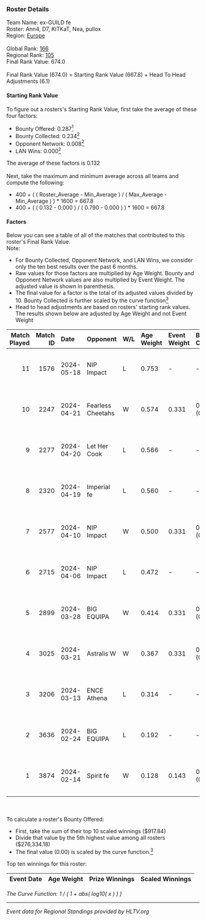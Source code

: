 ### Roster Details<br />
Team Name: ex-GUILD fe<br />
Roster: Ann4, D7, KiTKaT, Nea, pullox<br />
Region: [Europe]( ../standings_europe.md)<br />
<br />
Global Rank: [166](../standings_global.md)<br />
Regional Rank: [105]( ../standings_europe.md)<br />
Final Rank Value:  674.0<br />
<br />
Final Rank Value (674.0) = Starting Rank Value (667.8) + Head To Head Adjustments (6.1)<br />

#### Starting Rank Value<br />
To figure out a rosters's Starting Rank Value, first take the average of these four factors:<br />
- Bounty Offered: 0.287[<sup>1</sup>](#table2)
- Bounty Collected: 0.234[<sup>2</sup>](#table1)
- Opponent Network: 0.008[<sup>2</sup>](#table1)
- LAN Wins: 0.000[<sup>2</sup>](#table1)

The average of these factors is 0.132<br />
<br />
Next, take the maximum and minimum average across all teams and compute the following:<br />
- 400 + ( ( Roster_Average - Min_Average ) / ( Max_Average - Min_Average ) ) * 1600 = 667.8
- 400 + ( ( 0.132 - 0.000 ) / ( 0.790 - 0.000 ) ) * 1600 = 667.8


#### Factors<br />
Below you can see a table of all of the matches that contributed to this roster's Final Rank Value.<br />
Note:<br />

- For Bounty Collected, Opponent Network, and LAN Wins, we consider only the ten best results over the past 6 months.
- Raw values for those factors are multiplied by Age Weight. Bounty and Opponent Network values are also multiplied by Event Weight. The adjusted value is shown in parenthesis.
- The final value for a factor is the total of its adjusted values divided by 10. Bounty Collected is further scaled by the curve function[<sup>3</sup>](#curveFunction)
- Head to head adjustments are based on rosters' starting rank values. The results shown below are adjusted by Age Weight and not Event Weight
<span id="table1"></span><br />


| Match Played | Match ID | Date       | Opponent          | W/L | Age Weight | Event Weight | Bounty Collected | Opponent Network | LAN Wins  | H2H Adj. | Roster                        |
| -: | -: | :- | :- | :- | :- | :- | :- | :- | :- | -: | :- |
|           11 |     1576 | 2024-05-18 | NIP Impact        | L   | 0.753      | -            | -                | -                | -         |    -9.86 | Ann4, D7, KiTKaT, Nea, pullox |
|           10 |     2247 | 2024-04-21 | Fearless Cheetahs | W   | 0.574      | 0.331        | 0.004 (0.001)    | 0.079 (0.015)    | 0 (0.000) |     9.97 | Ann4, D7, KiTKaT, Nea, pullox |
|            9 |     2277 | 2024-04-20 | Let Her Cook      | L   | 0.566      | -            | -                | -                | -         |    -3.54 | Ann4, D7, KiTKaT, Nea, pullox |
|            8 |     2320 | 2024-04-19 | Imperial fe       | L   | 0.560      | -            | -                | -                | -         |    -1.72 | Ann4, D7, KiTKaT, Nea, pullox |
|            7 |     2577 | 2024-04-10 | NIP Impact        | W   | 0.500      | 0.331        | 0.007 (0.001)    | 0.216 (0.036)    | 0 (0.000) |     9.31 | Ann4, D7, KiTKaT, Nea, pullox |
|            6 |     2715 | 2024-04-06 | NIP Impact        | L   | 0.472      | -            | -                | -                | -         |    -6.51 | Ann4, D7, KiTKaT, Nea, pullox |
|            5 |     2899 | 2024-03-28 | BIG EQUIPA        | W   | 0.414      | 0.331        | 0.022 (0.003)    | 0.186 (0.025)    | 0 (0.000) |     8.65 | Ann4, D7, KiTKaT, Nea, pullox |
|            4 |     3025 | 2024-03-21 | Astralis W        | W   | 0.367      | 0.331        | 0.002 (0.000)    | 0.027 (0.003)    | 0 (0.000) |     5.19 | Ann4, D7, KiTKaT, Nea, pullox |
|            3 |     3206 | 2024-03-13 | ENCE Athena       | L   | 0.314      | -            | -                | -                | -         |    -5.20 | Ann4, D7, KiTKaT, Nea, pullox |
|            2 |     3636 | 2024-02-24 | BIG EQUIPA        | L   | 0.192      | -            | -                | -                | -         |    -2.08 | Ann4, D7, KiTKaT, Nea, pullox |
|            1 |     3874 | 2024-02-14 | Spirit fe         | W   | 0.128      | 0.143        | 0.004 (0.000)    | 0.073 (0.001)    | 0 (0.000) |     1.93 | Ann4, D7, KiTKaT, Nea, pullox |

<br />
<span id="table2"></span><br />
To calculate a roster's Bounty Offered:<br />

- First, take the sum of their top 10 scaled winnings ($917.84)
- Divide that value by the 5th highest value among all rosters ($276,334.18)
- The final value (0.00) is scaled by the curve function.[<sup>3</sup>](#curveFunction)

Top ten winnings for this roster:<br />

| Event Date | Age Weight | Prize Winnings | Scaled Winnings |
| :- | -: | :- | :- |


<span id="curveFunction"></span>_The Curve Function: 1 / ( 1 + abs( log10( x ) ) )_<br />

---
_Event data for Regional Standings provided by HLTV.org_<br />
